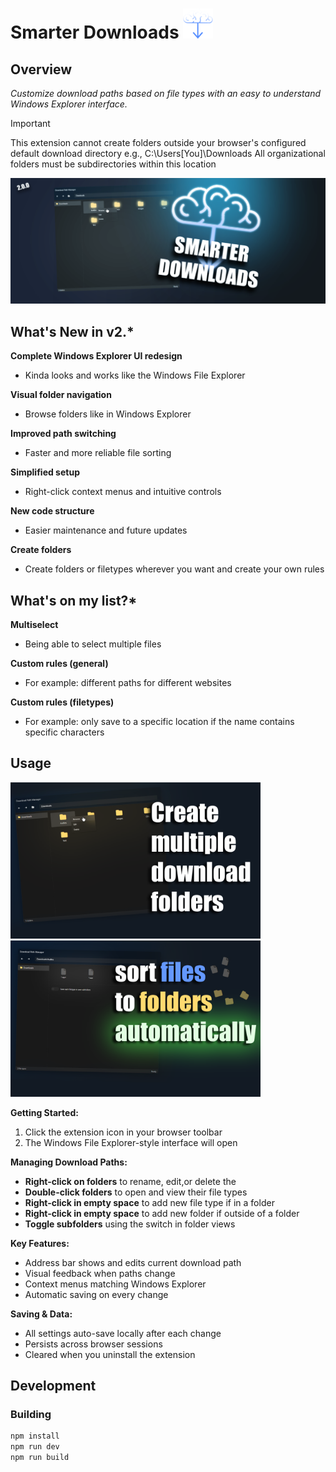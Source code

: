 # Smarter Downloads ![plot](./src/assets/icons/SD48.png)

## Overview

 *Customize download paths based on file types with an easy to understand Windows Explorer interface.*

>[!IMPORTANT]  
> This extension cannot create folders outside your browser's configured default download directory 
> e.g., C:\Users\[You]\Downloads
> All organizational folders must be subdirectories within this location



![banner](./src/assets/readme/banner.png)

## What's New in v2.*
**Complete Windows Explorer UI redesign** 
- Kinda looks and works like the Windows File Explorer

**Visual folder navigation** 
- Browse folders like in Windows Explorer

**Improved path switching** 
- Faster and more reliable file sorting

**Simplified setup** 
- Right-click context menus and intuitive controls

**New code structure** 
- Easier maintenance and future updates

**Create folders** 
- Create folders or filetypes wherever you want and create your own rules

## What's on my list?*

**Multiselect** 
- Being able to select multiple files

**Custom rules (general)** 
- For example: different paths for different websites

**Custom rules (filetypes)** 
- For example: only save to a specific location if the name contains specific characters

## Usage

<img src="./src/assets/readme/tutorial1.png" width="400" height="auto">
<img src="./src/assets/readme/tutorial2.png" width="400" height="auto">


**Getting Started:**
1. Click the extension icon in your browser toolbar
2. The Windows File Explorer-style interface will open

**Managing Download Paths:**
- **Right-click on folders** to rename, edit,or delete the
- **Double-click folders** to open and view their file types
- **Right-click in empty space** to add new file type if in a folder
- **Right-click in empty space** to add new folder if outside of a folder
- **Toggle subfolders** using the switch in folder views

**Key Features:**
- Address bar shows and edits current download path
- Visual feedback when paths change
- Context menus matching Windows Explorer
- Automatic saving on every change

**Saving & Data:**
- All settings auto-save locally after each change
- Persists across browser sessions
- Cleared when you uninstall the extension

## Development

### Building
```bash
npm install
npm run dev
npm run build
